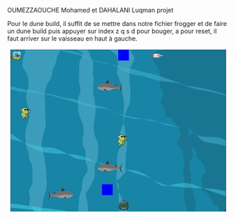 OUMEZZAOUCHE Mohamed et DAHALANI Luqman projet

Pour le dune build, il suffit de se mettre dans notre fichier frogger et de faire un dune build puis appuyer sur index
z q s d pour bouger, a pour reset, il faut arriver sur le vaisseau en haut à gauche.

<img src="https://github.com/ragnvr/frogger_ocaml/blob/main/game.PNG">
